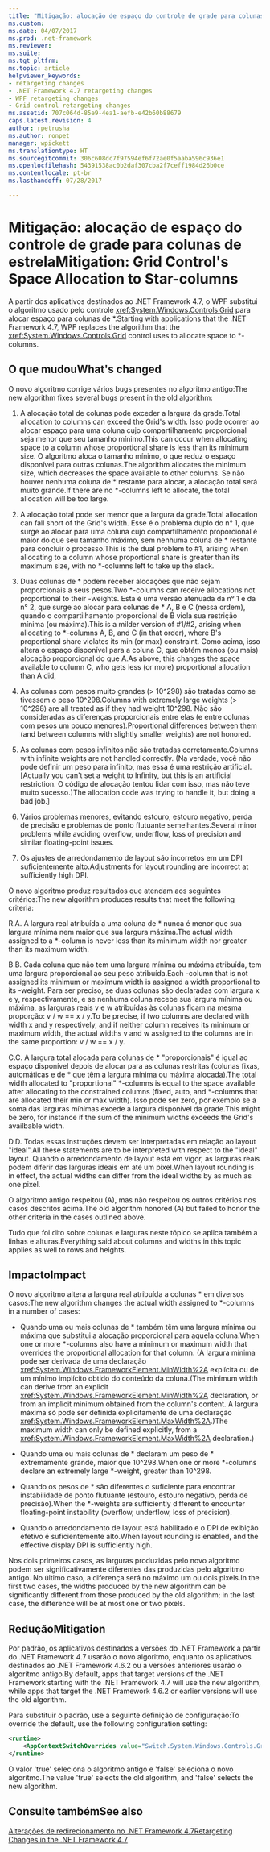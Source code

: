 ```yaml
---
title: "Mitigação: alocação de espaço do controle de grade para colunas de estrela"
ms.custom: 
ms.date: 04/07/2017
ms.prod: .net-framework
ms.reviewer: 
ms.suite: 
ms.tgt_pltfrm: 
ms.topic: article
helpviewer_keywords:
- retargeting changes
- .NET Framework 4.7 retargeting changes
- WPF retargeting changes
- Grid control retargeting changes
ms.assetid: 707c064d-85e9-4ea1-aefb-e42b60b88679
caps.latest.revision: 4
author: rpetrusha
ms.author: ronpet
manager: wpickett
ms.translationtype: HT
ms.sourcegitcommit: 306c608dc7f97594ef6f72ae0f5aaba596c936e1
ms.openlocfilehash: 54391538ac0b2daf307cba2f7ceff1984d26b0ce
ms.contentlocale: pt-br
ms.lasthandoff: 07/28/2017

---
```

# <a name="mitigation-grid-control39s-space-allocation-to-star-columns"></a><span data-ttu-id="457f3-102">Mitigação: alocação de espaço do controle de grade para colunas de estrela</span><span class="sxs-lookup"><span data-stu-id="457f3-102">Mitigation: Grid Control&#39;s Space Allocation to Star-columns</span></span>

<span data-ttu-id="457f3-103">A partir dos aplicativos destinados ao .NET Framework 4.7, o WPF substitui o algoritmo usado pelo controle <xref:System.Windows.Controls.Grid> para alocar espaço para colunas de \*.</span><span class="sxs-lookup"><span data-stu-id="457f3-103">Starting with applications that the .NET Framework 4.7, WPF replaces the algorithm that the <xref:System.Windows.Controls.Grid> control uses to allocate space to \*-columns.</span></span> 

## <a name="whats-changed"></a><span data-ttu-id="457f3-104">O que mudou</span><span class="sxs-lookup"><span data-stu-id="457f3-104">What's changed</span></span>

<span data-ttu-id="457f3-105">O novo algoritmo corrige vários bugs presentes no algoritmo antigo:</span><span class="sxs-lookup"><span data-stu-id="457f3-105">The new algorithm fixes several bugs present in the old algorithm:</span></span>

1. <span data-ttu-id="457f3-106">A alocação total de colunas pode exceder a largura da grade.</span><span class="sxs-lookup"><span data-stu-id="457f3-106">Total allocation to columns can exceed the Grid's width.</span></span> <span data-ttu-id="457f3-107">Isso pode ocorrer ao alocar espaço para uma coluna cujo compartilhamento proporcional seja menor que seu tamanho mínimo.</span><span class="sxs-lookup"><span data-stu-id="457f3-107">This can occur when allocating space to a column whose proportional share is less than its minimum size.</span></span> <span data-ttu-id="457f3-108">O algoritmo aloca o tamanho mínimo, o que reduz o espaço disponível para outras colunas.</span><span class="sxs-lookup"><span data-stu-id="457f3-108">The algorithm allocates the minimum size, which decreases the space available to other columns.</span></span> <span data-ttu-id="457f3-109">Se não houver nenhuma coluna de \* restante para alocar, a alocação total será muito grande.</span><span class="sxs-lookup"><span data-stu-id="457f3-109">If there are no \*-columns left to allocate, the total allocation will be too large.</span></span>

1. <span data-ttu-id="457f3-110">A alocação total pode ser menor que a largura da grade.</span><span class="sxs-lookup"><span data-stu-id="457f3-110">Total allocation can fall short of the Grid's width.</span></span> <span data-ttu-id="457f3-111">Esse é o problema duplo do n° 1, que surge ao alocar para uma coluna cujo compartilhamento proporcional é maior do que seu tamanho máximo, sem nenhuma coluna de \* restante para concluir o processo.</span><span class="sxs-lookup"><span data-stu-id="457f3-111">This is the dual problem to #1, arising when allocating to a column whose proportional share is greater than its maximum size, with no \*-columns left to take up the slack.</span></span>

1. <span data-ttu-id="457f3-112">Duas colunas de \* podem receber alocações que não sejam proporcionais a seus pesos.</span><span class="sxs-lookup"><span data-stu-id="457f3-112">Two \*-columns can receive allocations not proportional to their -weights.</span></span> <span data-ttu-id="457f3-113">Esta é uma versão atenuada da n° 1 e da n° 2, que surge ao alocar para colunas de * A, B e C (nessa ordem), quando o compartilhamento proporcional de B viola sua restrição mínima (ou máxima).</span><span class="sxs-lookup"><span data-stu-id="457f3-113">This is a milder version of #1/#2, arising when allocating to *-columns A, B, and C (in that order), where B's proportional share violates its min (or max) constraint.</span></span> <span data-ttu-id="457f3-114">Como acima, isso altera o espaço disponível para a coluna C, que obtém menos (ou mais) alocação proporcional do que A.</span><span class="sxs-lookup"><span data-stu-id="457f3-114">As above, this changes the space available to column C, who gets less (or more) proportional allocation than A did,</span></span>

1. <span data-ttu-id="457f3-115">As colunas com pesos muito grandes (> 10^298) são tratadas como se tivessem o peso 10^298.</span><span class="sxs-lookup"><span data-stu-id="457f3-115">Columns with extremely large weights (> 10^298) are all treated as if they had weight 10^298.</span></span> <span data-ttu-id="457f3-116">Não são consideradas as diferenças proporcionais entre elas (e entre colunas com pesos um pouco menores).</span><span class="sxs-lookup"><span data-stu-id="457f3-116">Proportional differences between them (and between columns with slightly smaller weights) are not honored.</span></span>

1. <span data-ttu-id="457f3-117">As colunas com pesos infinitos não são tratadas corretamente.</span><span class="sxs-lookup"><span data-stu-id="457f3-117">Columns with infinite weights are not handled correctly.</span></span> <span data-ttu-id="457f3-118">(Na verdade, você não pode definir um peso para infinito, mas essa é uma restrição artificial.</span><span class="sxs-lookup"><span data-stu-id="457f3-118">[Actually you can't set a weight to Infinity, but this is an artificial restriction.</span></span> <span data-ttu-id="457f3-119">O código de alocação tentou lidar com isso, mas não teve muito sucesso.)</span><span class="sxs-lookup"><span data-stu-id="457f3-119">The allocation code was trying to handle it, but doing a bad job.]</span></span>

1. <span data-ttu-id="457f3-120">Vários problemas menores, evitando estouro, estouro negativo, perda de precisão e problemas de ponto flutuante semelhantes.</span><span class="sxs-lookup"><span data-stu-id="457f3-120">Several minor problems while avoiding overflow, underflow, loss of precision and similar floating-point issues.</span></span>

1. <span data-ttu-id="457f3-121">Os ajustes de arredondamento de layout são incorretos em um DPI suficientemente alto.</span><span class="sxs-lookup"><span data-stu-id="457f3-121">Adjustments for layout rounding are incorrect at sufficiently high DPI.</span></span>

<span data-ttu-id="457f3-122">O novo algoritmo produz resultados que atendam aos seguintes critérios:</span><span class="sxs-lookup"><span data-stu-id="457f3-122">The new algorithm produces results that meet the following criteria:</span></span>

<span data-ttu-id="457f3-123">R.</span><span class="sxs-lookup"><span data-stu-id="457f3-123">A.</span></span> <span data-ttu-id="457f3-124">A largura real atribuída a uma coluna de * nunca é menor que sua largura mínima nem maior que sua largura máxima.</span><span class="sxs-lookup"><span data-stu-id="457f3-124">The actual width assigned to a *-column is never less than its minimum width nor greater than its maximum width.</span></span>

<span data-ttu-id="457f3-125">B.</span><span class="sxs-lookup"><span data-stu-id="457f3-125">B.</span></span> <span data-ttu-id="457f3-126">Cada coluna que não tem uma largura mínima ou máxima atribuída, tem uma largura proporcional ao seu peso atribuída.</span><span class="sxs-lookup"><span data-stu-id="457f3-126">Each -column that is not assigned its minimum or maximum width is assigned a width proportional to its -weight.</span></span> <span data-ttu-id="457f3-127">Para ser preciso, se duas colunas são declaradas com largura x e y, respectivamente, e se nenhuma coluna recebe sua largura mínima ou máxima, as larguras reais v e w atribuídas às colunas ficam na mesma proporção: v / w == x / y.</span><span class="sxs-lookup"><span data-stu-id="457f3-127">To be precise, if two columns are declared with width x and y respectively, and if neither column receives its minimum or maximum width, the actual widths v and w assigned to the columns are in the same proportion: v / w == x / y.</span></span>

<span data-ttu-id="457f3-128">C.</span><span class="sxs-lookup"><span data-stu-id="457f3-128">C.</span></span> <span data-ttu-id="457f3-129">A largura total alocada para colunas de \* "proporcionais" é igual ao espaço disponível depois de alocar para as colunas restritas (colunas fixas, automáticas e de \* que têm a largura mínima ou máxima alocada).</span><span class="sxs-lookup"><span data-stu-id="457f3-129">The total width allocated to "proportional" \*-columns is equal to the space available after allocating to the constrained columns (fixed, auto, and \*-columns that are allocated their min or max width).</span></span> <span data-ttu-id="457f3-130">Isso pode ser zero, por exemplo se a soma das larguras mínimas excede a largura disponível da grade.</span><span class="sxs-lookup"><span data-stu-id="457f3-130">This might be zero, for instance if the sum of the minimum widths exceeds the Grid's availbable width.</span></span>

<span data-ttu-id="457f3-131">D.</span><span class="sxs-lookup"><span data-stu-id="457f3-131">D.</span></span> <span data-ttu-id="457f3-132">Todas essas instruções devem ser interpretadas em relação ao layout "ideal".</span><span class="sxs-lookup"><span data-stu-id="457f3-132">All these statements are to be interpreted with respect to the "ideal" layout.</span></span> <span data-ttu-id="457f3-133">Quando o arredondamento de layout está em vigor, as larguras reais podem diferir das larguras ideais em até um pixel.</span><span class="sxs-lookup"><span data-stu-id="457f3-133">When layout rounding is in effect, the actual widths can differ from the ideal widths by as much as one pixel.</span></span>

<span data-ttu-id="457f3-134">O algoritmo antigo respeitou (A), mas não respeitou os outros critérios nos casos descritos acima.</span><span class="sxs-lookup"><span data-stu-id="457f3-134">The old algorithm honored (A) but failed to honor the other criteria in the cases outlined above.</span></span>

<span data-ttu-id="457f3-135">Tudo que foi dito sobre colunas e larguras neste tópico se aplica também a linhas e alturas.</span><span class="sxs-lookup"><span data-stu-id="457f3-135">Everything said about columns and widths in this topic applies as well to rows and heights.</span></span>

## <a name="impact"></a><span data-ttu-id="457f3-136">Impacto</span><span class="sxs-lookup"><span data-stu-id="457f3-136">Impact</span></span>

<span data-ttu-id="457f3-137">O novo algoritmo altera a largura real atribuída a colunas \* em diversos casos:</span><span class="sxs-lookup"><span data-stu-id="457f3-137">The new algorithm changes the actual width assigned to \*-columns in a number of cases:</span></span>

- <span data-ttu-id="457f3-138">Quando uma ou mais colunas de \* também têm uma largura mínima ou máxima que substitui a alocação proporcional para aquela coluna.</span><span class="sxs-lookup"><span data-stu-id="457f3-138">When one or more \*-columns also have a minimum or maximum width that overrides the proportional allocation for that column.</span></span> <span data-ttu-id="457f3-139">(A largura mínima pode ser derivada de uma declaração <xref:System.Windows.FrameworkElement.MinWidth%2A> explícita ou de um mínimo implícito obtido do conteúdo da coluna.</span><span class="sxs-lookup"><span data-stu-id="457f3-139">(The minimum width can derive from an explicit <xref:System.Windows.FrameworkElement.MinWidth%2A> declaration, or from an implicit minimum obtained from the column's content.</span></span> <span data-ttu-id="457f3-140">A largura máxima só pode ser definida explicitamente de uma declaração <xref:System.Windows.FrameworkElement.MaxWidth%2A>.)</span><span class="sxs-lookup"><span data-stu-id="457f3-140">The maximum width can only be defined explicitly, from a <xref:System.Windows.FrameworkElement.MaxWidth%2A> declaration.)</span></span>

- <span data-ttu-id="457f3-141">Quando uma ou mais colunas de \* declaram um peso de \* extremamente grande, maior que 10^298.</span><span class="sxs-lookup"><span data-stu-id="457f3-141">When one or more \*-columns declare an extremely large \*-weight, greater than 10^298.</span></span>

- <span data-ttu-id="457f3-142">Quando os pesos de \* são diferentes o suficiente para encontrar instabilidade de ponto flutuante (estouro, estouro negativo, perda de precisão).</span><span class="sxs-lookup"><span data-stu-id="457f3-142">When the \*-weights are sufficiently different to encounter floating-point instability (overflow, underflow, loss of precision).</span></span>

- <span data-ttu-id="457f3-143">Quando o arredondamento de layout está habilitado e o DPI de exibição efetivo é suficientemente alto.</span><span class="sxs-lookup"><span data-stu-id="457f3-143">When layout rounding is enabled, and the effective display DPI is sufficiently high.</span></span>

<span data-ttu-id="457f3-144">Nos dois primeiros casos, as larguras produzidas pelo novo algoritmo podem ser significativamente diferentes das produzidas pelo algoritmo antigo. No último caso, a diferença será no máximo um ou dois pixels.</span><span class="sxs-lookup"><span data-stu-id="457f3-144">In the first two cases, the widths produced by the new algorithm can be significantly different from those produced by the old algorithm; in the last case, the difference will be at most one or two pixels.</span></span>

## <a name="mitigation"></a><span data-ttu-id="457f3-145">Redução</span><span class="sxs-lookup"><span data-stu-id="457f3-145">Mitigation</span></span>

<span data-ttu-id="457f3-146">Por padrão, os aplicativos destinados a versões do .NET Framework a partir do .NET Framework 4.7 usarão o novo algoritmo, enquanto os aplicativos destinados ao .NET Framework 4.6.2 ou a versões anteriores usarão o algoritmo antigo.</span><span class="sxs-lookup"><span data-stu-id="457f3-146">By default, apps that target versions of the .NET Framework starting with the .NET Framework 4.7 will use the new algorithm, while apps that target the .NET Framework 4.6.2 or earlier versions will use the old algorithm.</span></span>

<span data-ttu-id="457f3-147">Para substituir o padrão, use a seguinte definição de configuração:</span><span class="sxs-lookup"><span data-stu-id="457f3-147">To override the default, use the following configuration setting:</span></span>

```xml
<runtime>
    <AppContextSwitchOverrides value="Switch.System.Windows.Controls.Grid.StarDefinitionsCanExceedAvailableSpace=true" /> 
</runtime>
```

<span data-ttu-id="457f3-148">O valor 'true' seleciona o algoritmo antigo e 'false' seleciona o novo algoritmo.</span><span class="sxs-lookup"><span data-stu-id="457f3-148">The value 'true' selects the old algorithm, and 'false' selects the new algorithm.</span></span>

## <a name="see-also"></a><span data-ttu-id="457f3-149">Consulte também</span><span class="sxs-lookup"><span data-stu-id="457f3-149">See also</span></span>
[<span data-ttu-id="457f3-150">Alterações de redirecionamento no .NET Framework 4.7</span><span class="sxs-lookup"><span data-stu-id="457f3-150">Retargeting Changes in the .NET Framework 4.7</span></span>](../../../docs/framework/migration-guide/retargeting-changes-in-the-net-framework-4-7.md)

